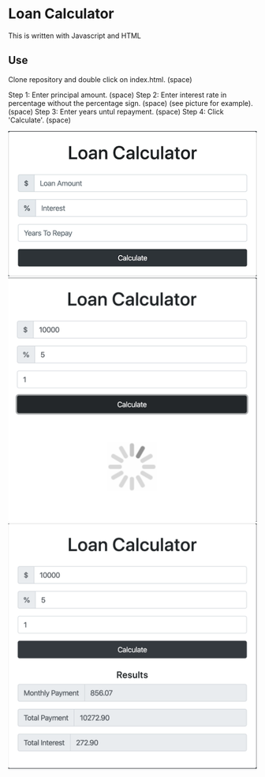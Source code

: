 # Loan Calculator
This is written with Javascript and HTML

## Use
Clone repository and double click on index.html. (space)

Step 1: Enter principal amount. (space)
Step 2: Enter interest rate in percentage without the percentage sign. (space)
(see picture for example). (space)
Step 3: Enter years untul repayment. (space)
Step 4: Click 'Calculate'. (space)

![](img/start.png)
![](img/calculating.png)
![](img/results.png)
